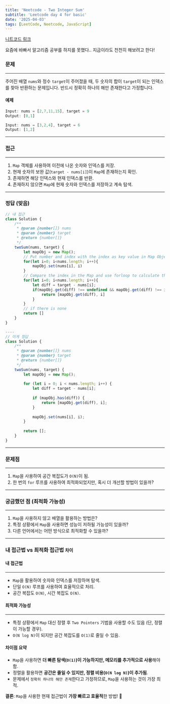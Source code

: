 ```yaml
---
title: 'Neetcode - Two Integer Sum'
subtitle: 'Leetcode day 4 for basic'
date: '2025-04-03'
tags: [LeetCode, Neetcode, JavaScript]
---
```


<span class='blogLink'>[니트코드 링크](https://neetcode.io/problems/two-integer-sum)</span>


요즘에 바빠서 알고리즘 공부를 하지를 못했다.. 지금이라도 천천히 해보려고 한다!

### 문제

----
주어진 배열 `nums`와 정수 `target`이 주어졌을 때, 두 숫자의 합이 `target`이 되는 인덱스를 찾아 반환하는 문제입니다. 반드시 정확히 하나의 해만 존재한다고 가정합니다.

#### **예제**
```javascript
Input: nums = [2,7,11,15], target = 9
Output: [0,1]

Input: nums = [3,2,4], target = 6
Output: [1,2]
```

----

### 접근

----
1. `Map` 객체를 사용하여 이전에 나온 숫자와 인덱스를 저장.
2. 현재 숫자의 보완 값(`target - nums[i]`)이 `Map`에 존재하는지 확인.
3. 존재하면 해당 인덱스와 현재 인덱스를 반환.
4. 존재하지 않으면 `Map`에 현재 숫자와 인덱스를 저장하고 계속 탐색.

----

### 정답 (맞음)

```javascript
// 내 접근
class Solution {
    /**
     * @param {number[]} nums
     * @param {number} target
     * @return {number[]}
     */
    twoSum(nums, target) {
        let mapObj = new Map();
        // Put number and index with the index as key value in Map Object
        for(let i=0; i<nums.length; i++){
            mapObj.set(nums[i], i)
        }
        // Compare the index in the Map and use forloop to calculate the diff(target - nums[i])
        for(let i=0; i<nums.length; i++){
            let diff = target - nums[i];
            if(mapObj.get(diff) !== undefined && mapObj.get(diff) !== i && mapObj.has(diff)){
                return [mapObj.get(diff), i]
            }
        }
        // if there is none
        return []
    }
}

----
// 이게 정답
class Solution {
    /**
     * @param {number[]} nums
     * @param {number} target
     * @return {number[]}
     */
    twoSum(nums, target) {
        let mapObj = new Map();
        
        for (let i = 0; i < nums.length; i++) {
            let diff = target - nums[i];
            
            if (mapObj.has(diff)) {
                return [mapObj.get(diff), i];
            }
            
            mapObj.set(nums[i], i);
        }
        
        return [];
    }
}
```

----

### 문제점

----
1. `Map`을 사용하여 공간 복잡도가 `O(N)`이 됨.
2. 한 번의 `for` 루프를 사용하여 최적화되었지만, 혹시 더 개선할 방법이 있을까?

----

### 궁금했던 점 (최적화 가능성)

----
1. `Map`을 사용하지 않고 배열을 활용하는 방법은?
2. 특정 상황에서 `Map`을 사용하면 성능이 저하될 가능성이 있을까?
3. 다른 언어에서는 어떤 방식으로 최적화할 수 있을까?

----

### 내 접근법 vs 최적화 접근법 `차이`

#### **내 접근법**
----
- `Map`을 활용하여 숫자와 인덱스를 저장하며 탐색.
- 단일 `O(N)` 루프를 사용하여 효율적으로 처리.
- 공간 복잡도 `O(N)`, 시간 복잡도 `O(N)`.  

#### **최적화 가능성**
----
- 특정 상황에서 `Map` 대신 정렬 후 `Two Pointers` 기법을 사용할 수도 있음 (단, 정렬이 가능할 경우).
- `O(N log N)`이 되지만 공간 복잡도를 `O(1)`로 줄일 수 있음.

#### **차이점 요약**
- `Map`을 사용하면 **더 빠른 탐색(`O(1)`)이 가능하지만, 메모리를 추가적으로 사용**해야 함.
- 정렬을 활용하면 **공간은 줄일 수 있지만, 정렬 비용(`O(N log N)`)이 추가됨**.
- 문제에서 `정확히 하나의 해만 존재`한다고 가정하므로, `Map`을 사용하는 것이 가장 최적.

**결론**: `Map`을 사용한 현재 접근법이 **가장 빠르고 효율적**한 방법! 🚀
